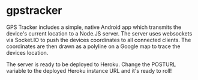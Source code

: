 gpstracker
==========

GPS Tracker includes a simple, native Android app which transmits the device's current location to a Node.JS server. The server uses websockets via Socket.IO to push the devices coordinates to all connected clients. The coordinates are then
drawn as a polyline on a Google map to trace the devices location. 

The server is ready to be deployed to Heroku. Change the POSTURL variable to the deployed Heroku instance URL and it's ready to roll!


